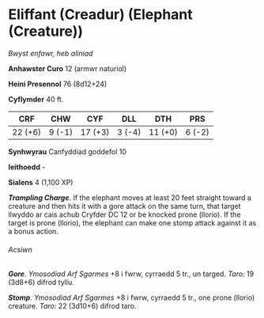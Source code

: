 # Eliffant (Creadur) (Elephant (Creature))

*Bwyst enfawr, heb aliniad*

**Anhawster Curo** 12 (armwr naturiol)

**Heini Presennol** 76 (8d12+24)

**Cyflymder** 40 ft.

| CRF     | CHW    | CYF     | DLL    | DTH     | PRS    |
|---------|--------|---------|--------|---------|--------|
| 22 (+6) | 9 (-1) | 17 (+3) | 3 (-4) | 11 (+0) | 6 (-2) |

**Synhwyrau** Canfyddiad goddefol 10

**Ieithoedd** -

**Sialens** 4 (1,100 XP)

***Trampling Charge***. If the elephant moves at least 20 feet straight toward a creature and then hits it with a gore attack on the same turn, that target llwyddo ar cais achub Cryfder DC 12 or be knocked prone (llorio). If the target is prone (llorio), the elephant can make one stomp attack against it as a bonus action.

###### Acsiwn

***Gore***. *Ymosodiad Arf Sgarmes* +8 i fwrw, cyrraedd 5 tr., un targed. *Taro:* 19 (3d8+6) difrod tyllu.

***Stomp***. *Ymosodiad Arf Sgarmes* +8 i fwrw, cyrraedd 5 tr., one prone (llorio) creature. *Taro:* 22 (3d10+6) difrod taro.